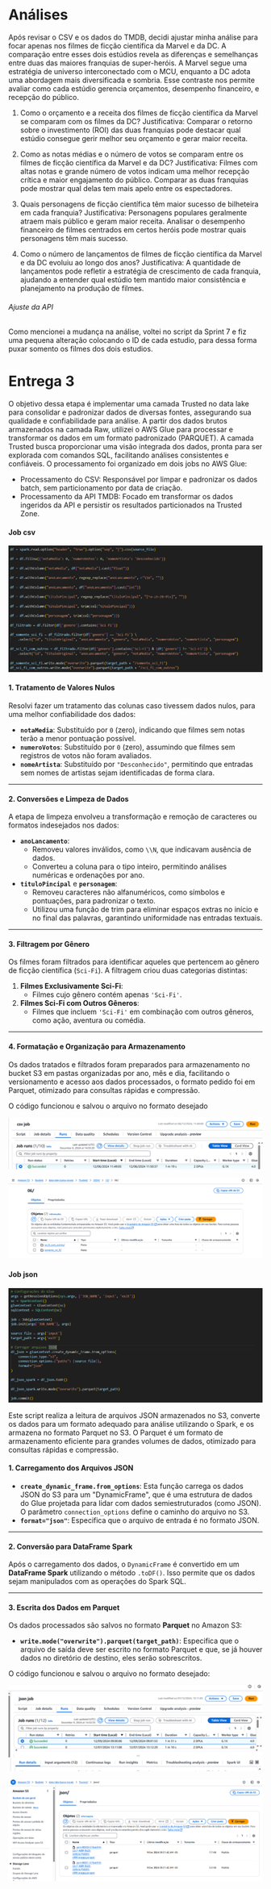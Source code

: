 # Análises

Após revisar o CSV e os dados do TMDB, decidi ajustar minha análise para focar apenas nos filmes de ficção científica da Marvel e da DC. A comparação entre esses dois estúdios revela as diferenças e semelhanças entre duas das maiores franquias de super-heróis. A Marvel segue uma estratégia de universo interconectado com o MCU, enquanto a DC adota uma abordagem mais diversificada e sombria. Esse contraste nos permite avaliar como cada estúdio gerencia orçamentos, desempenho financeiro, e recepção do público.

1. Como o orçamento e a receita dos filmes de ficção científica da Marvel se comparam com os filmes da DC?
Justificativa: Comparar o retorno sobre o investimento (ROI) das duas franquias pode destacar qual estúdio consegue gerir melhor seu orçamento e gerar maior receita.

2. Como as notas médias e o número de votos se comparam entre os filmes de ficção científica da Marvel e da DC?
Justificativa: Filmes com altas notas e grande número de votos indicam uma melhor recepção crítica e maior engajamento do público. Comparar as duas franquias pode mostrar qual delas tem mais apelo entre os espectadores.

3. Quais personagens de ficção científica têm maior sucesso de bilheteira em cada franquia?
Justificativa: Personagens populares geralmente atraem mais público e geram maior receita. Analisar o desempenho financeiro de filmes centrados em certos heróis pode mostrar quais personagens têm mais sucesso.

4. Como o número de lançamentos de filmes de ficção científica da Marvel e da DC evoluiu ao longo dos anos?
Justificativa: A quantidade de lançamentos pode refletir a estratégia de crescimento de cada franquia, ajudando a entender qual estúdio tem mantido maior consistência e planejamento na produção de filmes.

###### Ajuste da API

Como mencionei a mudança na análise, voltei no script da Sprint 7 e fiz uma pequena alteração colocando o ID de cada estudio, para dessa forma puxar somento os filmes dos dois estudios.

# Entrega 3

O objetivo dessa etapa é implementar uma camada Trusted no data lake para consolidar e padronizar dados de diversas fontes, assegurando sua qualidade e confiabilidade para análise. A partir dos dados brutos armazenados na camada Raw, utilizei o AWS Glue para processar e transformar os dados em um formato padronizado (PARQUET).
A camada Trusted busca proporcionar uma visão integrada dos dados, pronta para ser explorada com comandos SQL, facilitando análises consistentes e confiáveis. O processamento foi organizado em dois jobs no AWS Glue:

- Processamento do CSV: Responsável por limpar e padronizar os dados batch, sem particionamento por data de criação.
- Processamento da API TMDB: Focado em transformar os dados ingeridos da API e persistir os resultados particionados na Trusted Zone.

#### Job csv

![](../evidencias/codigo-csv.png)


#### **1. Tratamento de Valores Nulos**
Resolvi fazer um tratamento das colunas caso tivessem dados nulos, para uma melhor confiabilidade dos dados:
- **`notaMedia`**: Substituído por `0` (zero), indicando que filmes sem notas terão a menor pontuação possível.
- **`numeroVotos`**: Substituído por `0` (zero), assumindo que filmes sem registros de votos não foram avaliados.
- **`nomeArtista`**: Substituído por `"Desconhecido"`, permitindo que entradas sem nomes de artistas sejam identificadas de forma clara.

---

#### **2. Conversões e Limpeza de Dados**
A etapa de limpeza envolveu a transformação e remoção de caracteres ou formatos indesejados nos dados:
- **`anoLancamento`**:
  - Removeu valores inválidos, como `\\N`, que indicavam ausência de dados.
  - Converteu a coluna para o tipo inteiro, permitindo análises numéricas e ordenações por ano.
- **`tituloPincipal`** e **`personagem`**:
  - Removeu caracteres não alfanuméricos, como símbolos e pontuações, para padronizar o texto.
  - Utilizou uma função de trim para eliminar espaços extras no início e no final das palavras, garantindo uniformidade nas entradas textuais.

---

#### **3. Filtragem por Gênero**
Os filmes foram filtrados para identificar aqueles que pertencem ao gênero de ficção científica (`Sci-Fi`). A filtragem criou duas categorias distintas:
1. **Filmes Exclusivamente Sci-Fi**:
   - Filmes cujo gênero contém apenas `'Sci-Fi'`.
2. **Filmes Sci-Fi com Outros Gêneros**:
   - Filmes que incluem `'Sci-Fi'` em combinação com outros gêneros, como ação, aventura ou comédia.

---

#### **4. Formatação e Organização para Armazenamento**
Os dados tratados e filtrados foram preparados para armazenamento no bucket S3 em pastas organizadas por ano, mês e dia, facilitando o versionamento e acesso aos dados processados, o formato pedido foi em Parquet, otimizado para consultas rápidas e compressão.

O código funcionou e salvou o arquivo no formato desejado

![](../evidencias/resultado-csv.png)

![](../evidencias/bucket-csv.png)

#### Job json

![](../evidencias/codigo-json.png)


Este script realiza a leitura de arquivos JSON armazenados no S3, converte os dados para um formato adequado para análise utilizando o Spark, e os armazena no formato Parquet no S3. O Parquet é um formato de armazenamento eficiente para grandes volumes de dados, otimizado para consultas rápidas e compressão.

#### **1. Carregamento dos Arquivos JSON**
- **`create_dynamic_frame.from_options`**: Esta função carrega os dados JSON do S3 para um "DynamicFrame", que é uma estrutura de dados do Glue projetada para lidar com dados semiestruturados (como JSON). O parâmetro `connection_options` define o caminho do arquivo no S3.
- **`format="json"`**: Especifica que o arquivo de entrada é no formato JSON.

---

#### **2. Conversão para DataFrame Spark**
Após o carregamento dos dados, o `DynamicFrame` é convertido em um **DataFrame Spark** utilizando o método `.toDF()`. Isso permite que os dados sejam manipulados com as operações do Spark SQL.

---

#### **3. Escrita dos Dados em Parquet**
Os dados processados são salvos no formato **Parquet** no Amazon S3:
- **`write.mode("overwrite").parquet(target_path)`**: Especifica que o arquivo de saída deve ser escrito no formato Parquet e que, se já houver dados no diretório de destino, eles serão sobrescritos.

O código funcionou e salvou o arquivo no formato desejado:

![](../evidencias/resultado-json.png)

![](../evidencias/bucket-json.png)


